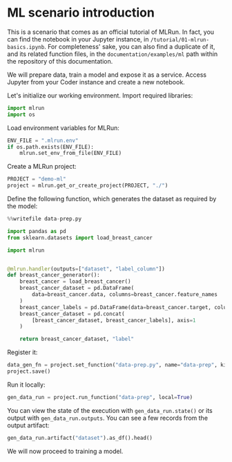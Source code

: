 # ML scenario introduction

This is a scenario that comes as an official tutorial of MLRun. In fact, you can find the notebook in your Jupyter instance, in `/tutorial/01-mlrun-basics.ipynb`. For completeness' sake, you can also find a duplicate of it, and its related function files, in the `documentation/examples/ml` path within the repository of this documentation.

We will prepare data, train a model and expose it as a service. Access Jupyter from your Coder instance and create a new notebook.

Let's initialize our working environment. Import required libraries:
``` python
import mlrun
import os
```

Load environment variables for MLRun:
``` python
ENV_FILE = ".mlrun.env"
if os.path.exists(ENV_FILE):
    mlrun.set_env_from_file(ENV_FILE)
```

Create a MLRun project:
``` python
PROJECT = "demo-ml"
project = mlrun.get_or_create_project(PROJECT, "./")
```

Define the following function, which generates the dataset as required by the model:
``` python
%%writefile data-prep.py

import pandas as pd
from sklearn.datasets import load_breast_cancer

import mlrun


@mlrun.handler(outputs=["dataset", "label_column"])
def breast_cancer_generator():
    breast_cancer = load_breast_cancer()
    breast_cancer_dataset = pd.DataFrame(
        data=breast_cancer.data, columns=breast_cancer.feature_names
    )
    breast_cancer_labels = pd.DataFrame(data=breast_cancer.target, columns=["label"])
    breast_cancer_dataset = pd.concat(
        [breast_cancer_dataset, breast_cancer_labels], axis=1
    )

    return breast_cancer_dataset, "label"
```

Register it:
``` python
data_gen_fn = project.set_function("data-prep.py", name="data-prep", kind="job", image="mlrun/mlrun", handler="breast_cancer_generator")
project.save()
```

Run it locally:
``` python
gen_data_run = project.run_function("data-prep", local=True)
```

You can view the state of the execution with `gen_data_run.state()` or its output with `gen_data_run.outputs`. You can see a few records from the output artifact:
``` python
gen_data_run.artifact("dataset").as_df().head()
```

We will now proceed to training a model.